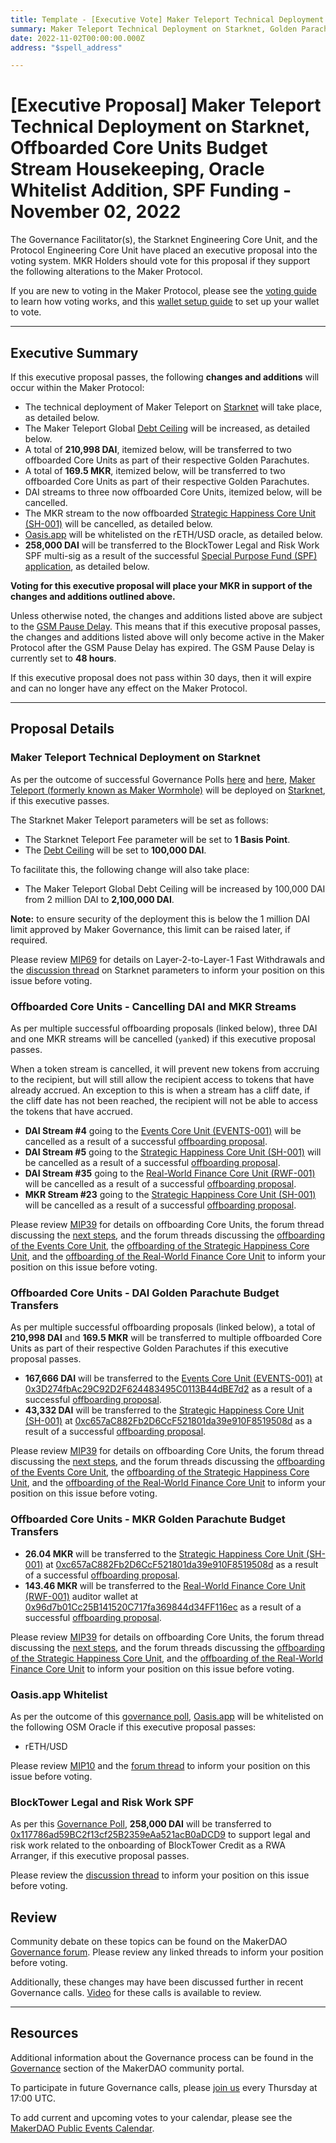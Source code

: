 ```yaml
---
title: Template - [Executive Vote] Maker Teleport Technical Deployment on Starknet, Offboarded Core Units Budget Stream Housekeeping, Oracle Whitelist Addition, SPF Funding - November 02, 2022
summary: Maker Teleport Technical Deployment on Starknet, Golden Parachute MKR and DAI budget transfers for EVENTS-001, SH-001, and RWF-001, cancel existing MKR and DAI budget streams for EVENTS-001, SH-001, and RWF-001, whitelist Oasis.app on rETH-USD oracle, and BlockTower Legal and Risk Work SPF Funding. 
date: 2022-11-02T00:00:00.000Z
address: "$spell_address"

---
```

# [Executive Proposal] Maker Teleport Technical Deployment on Starknet, Offboarded Core Units Budget Stream Housekeeping, Oracle Whitelist Addition, SPF Funding - November 02, 2022

The Governance Facilitator(s), the Starknet Engineering Core Unit, and the Protocol Engineering Core Unit have placed an executive proposal into the voting system. MKR Holders should vote for this proposal if they support the following alterations to the Maker Protocol.

If you are new to voting in the Maker Protocol, please see the [voting guide](https://community-development.makerdao.com/en/learn/governance/how-voting-works/) to learn how voting works, and this [wallet setup guide](https://community-development.makerdao.com/en/learn/governance/voting-setup/) to set up your wallet to vote.

---

## Executive Summary

If this executive proposal passes, the following **changes and additions** will occur within the Maker Protocol:
- The technical deployment of Maker Teleport on [Starknet](https://starkware.co/starknet/) will take place, as detailed below.
- The Maker Teleport Global [Debt Ceiling](https://manual.makerdao.com/parameter-index/vault-risk/param-debt-ceiling) will be increased, as detailed below.
- A total of **210,998 DAI**, itemized below, will be transferred to two offboarded Core Units as part of their respective Golden Parachutes.
- A total of **169.5 MKR**, itemized below, will be transferred to two offboarded Core Units as part of their respective Golden Parachutes.
- DAI streams to three now offboarded Core Units, itemized below, will be cancelled.
- The MKR stream to the now offboarded [Strategic Happiness Core Unit (SH-001)](https://mips.makerdao.com/mips/details/MIP39c2SP11) will be cancelled, as detailed below.
- [Oasis.app](https://oasis.app) will be whitelisted on the rETH/USD oracle, as detailed below.
- **258,000 DAI** will be transferred to the BlockTower Legal and Risk Work SPF multi-sig as a result of the successful [Special Purpose Fund (SPF) application](https://vote.makerdao.com/polling/QmcV2pMZ#vote-breakdown), as detailed below.

**Voting for this executive proposal will place your MKR in support of the changes and additions outlined above.**

Unless otherwise noted, the changes and additions listed above are subject to the [GSM Pause Delay](https://manual.makerdao.com/parameter-index/core/param-gsm-pause-delay). This means that if this executive proposal passes, the changes and additions listed above will only become active in the Maker Protocol after the GSM Pause Delay has expired. The GSM Pause Delay is currently set to **48 hours**.

If this executive proposal does not pass within 30 days, then it will expire and can no longer have any effect on the Maker Protocol.

---

## Proposal Details

### Maker Teleport Technical Deployment on Starknet
As per the outcome of successful Governance Polls [here](https://vote.makerdao.com/polling/QmbWkTvW) and [here](https://vote.makerdao.com/polling/QmZxRgvG), [Maker Teleport (formerly known as Maker Wormhole)](https://forum.makerdao.com/t/introducing-maker-wormhole/11550) will be deployed on [Starknet](https://starkware.co/starknet/), if this executive passes.

The Starknet Maker Teleport parameters will be set as follows:
* The Starknet Teleport Fee parameter will be set to **1 Basis Point**.
* The [Debt Ceiling](https://manual.makerdao.com/parameter-index/vault-risk/param-debt-ceiling) will be set to **100,000 DAI**.

To facilitate this, the following change will also take place:
* The Maker Teleport Global Debt Ceiling will be increased by 100,000 DAI from 2 million DAI to **2,100,000 DAI**.

**Note:** to ensure security of the deployment this is below the 1 million DAI limit approved by Maker Governance, this limit can be raised later, if required.

Please review [MIP69](https://mips.makerdao.com/mips/details/MIP69) for details on Layer-2-to-Layer-1 Fast Withdrawals and the [discussion thread](https://forum.makerdao.com/t/request-for-poll-starknet-bridge-deposit-limit-and-starknet-teleport-fees/17187) on Starknet parameters to inform your position on this issue before voting.

### Offboarded Core Units - Cancelling DAI and MKR Streams

As per multiple successful offboarding proposals (linked below), three DAI and one MKR streams will be cancelled (`yank`ed) if this executive proposal passes. 

When a token stream is cancelled, it will prevent new tokens from accruing to the recipient, but will still allow the recipient access to tokens that have already accrued. An exception to this is when a stream has a cliff date, if the cliff date has not been reached, the recipient will not be able to access the tokens that have accrued.

* **DAI Stream #4** going to the [Events Core Unit (EVENTS-001)](https://mips.makerdao.com/mips/details/MIP39c2SP32) will be cancelled as a result of a successful [offboarding proposal](https://mips.makerdao.com/mips/details/MIP39c3SP4).
* **DAI Stream #5** going to the [Strategic Happiness Core Unit (SH-001)](https://mips.makerdao.com/mips/details/MIP39c2SP11) will be cancelled as a result of a successful [offboarding proposal](https://mips.makerdao.com/mips/details/MIP39c3SP3).
* **DAI Stream #35** going to the [Real-World Finance Core Unit (RWF-001)](https://mips.makerdao.com/mips/details/MIP39c2SP1) will be cancelled as a result of a successful [offboarding proposal](https://mips.makerdao.com/mips/details/MIP39c3SP5).
* **MKR Stream #23** going to the [Strategic Happiness Core Unit (SH-001)](https://mips.makerdao.com/mips/details/MIP39c2SP11) will be cancelled as a result of a successful [offboarding proposal](https://mips.makerdao.com/mips/details/MIP39c3SP3).

Please review [MIP39](https://mips.makerdao.com/mips/details/MIP39) for details on offboarding Core Units, the forum thread discussing the [next steps](https://forum.makerdao.com/t/executive-vote-cu-offboarding-next-steps/18522), and the forum threads discussing the [offboarding of the Events Core Unit](https://forum.makerdao.com/t/mip39c3-sp4-offboarding-the-events-core-unit-events-001/17755), the [offboarding of the Strategic Happiness Core Unit](https://forum.makerdao.com/t/mip39c3-sp3-offboarding-the-strategic-happiness-core-unit-sh-001/17754), and the [offboarding of the Real-World Finance Core Unit](https://forum.makerdao.com/t/mip39c3-sp5-offboarding-the-real-world-finance-core-unit-rwf-001/17753) to inform your position on this issue before voting.

### Offboarded Core Units - DAI Golden Parachute Budget Transfers

As per multiple successful offboarding proposals (linked below), a total of **210,998 DAI** and **169.5 MKR** will be transferred to multiple offboarded Core Units as part of their respective Golden Parachutes if this executive proposal passes.
* **167,666 DAI** will be transferred to the [Events Core Unit (EVENTS-001)](https://mips.makerdao.com/mips/details/MIP39c2SP32) at [0x3D274fbAc29C92D2F624483495C0113B44dBE7d2](https://etherscan.io/address/0x3D274fbAc29C92D2F624483495C0113B44dBE7d2) as a result of a successful [offboarding proposal](https://mips.makerdao.com/mips/details/MIP39c3SP4).
* **43,332 DAI** will be transferred to the [Strategic Happiness Core Unit (SH-001)](https://mips.makerdao.com/mips/details/MIP39c2SP11) at [0xc657aC882Fb2D6CcF521801da39e910F8519508d](https://etherscan.io/address/0xc657aC882Fb2D6CcF521801da39e910F8519508d) as a result of a successful [offboarding proposal](https://mips.makerdao.com/mips/details/MIP39c3SP3).

Please review [MIP39](https://mips.makerdao.com/mips/details/MIP39) for details on offboarding Core Units, the forum thread discussing the [next steps](https://forum.makerdao.com/t/executive-vote-cu-offboarding-next-steps/18522), and the forum threads discussing the [offboarding of the Events Core Unit](https://forum.makerdao.com/t/mip39c3-sp4-offboarding-the-events-core-unit-events-001/17755), the [offboarding of the Strategic Happiness Core Unit](https://forum.makerdao.com/t/mip39c3-sp3-offboarding-the-strategic-happiness-core-unit-sh-001/17754), and the [offboarding of the Real-World Finance Core Unit](https://forum.makerdao.com/t/mip39c3-sp5-offboarding-the-real-world-finance-core-unit-rwf-001/17753) to inform your position on this issue before voting.

### Offboarded Core Units - MKR Golden Parachute Budget Transfers

* **26.04 MKR** will be transferred to the [Strategic Happiness Core Unit (SH-001)](https://mips.makerdao.com/mips/details/MIP39c2SP11) at [0xc657aC882Fb2D6CcF521801da39e910F8519508d](https://etherscan.io/address/0xc657aC882Fb2D6CcF521801da39e910F8519508d) as a result of a successful [offboarding proposal](https://mips.makerdao.com/mips/details/MIP39c3SP3).
* **143.46 MKR** will be transferred to the [Real-World Finance Core Unit (RWF-001)](https://mips.makerdao.com/mips/details/MIP39c2SP1) auditor wallet at [0x96d7b01Cc25B141520C717fa369844d34FF116ec](https://etherscan.io/address/0x96d7b01Cc25B141520C717fa369844d34FF116ec) as a result of a successful [offboarding proposal](https://mips.makerdao.com/mips/details/MIP39c3SP5).

Please review [MIP39](https://mips.makerdao.com/mips/details/MIP39) for details on offboarding Core Units, the forum thread discussing the [next steps](https://forum.makerdao.com/t/executive-vote-cu-offboarding-next-steps/18522), and the forum threads discussing the [offboarding of the Strategic Happiness Core Unit](https://forum.makerdao.com/t/mip39c3-sp3-offboarding-the-strategic-happiness-core-unit-sh-001/17754), and the [offboarding of the Real-World Finance Core Unit](https://forum.makerdao.com/t/mip39c3-sp5-offboarding-the-real-world-finance-core-unit-rwf-001/17753) to inform your position on this issue before voting.

### Oasis.app Whitelist

As per the outcome of this [governance poll](https://vote.makerdao.com/polling/QmZzFPFs#vote-breakdown), [Oasis.app](https://oasis.app/) will be whitelisted on the following OSM Oracle if this executive proposal passes:
* rETH/USD

Please review [MIP10](https://mips.makerdao.com/mips/details/MIP10) and the [forum thread](https://forum.makerdao.com/t/mip10c9-sp31-proposal-to-whitelist-oasis-app-on-rethusd-oracle/18195) to inform your position on this issue before voting.

### BlockTower Legal and Risk Work SPF

As per this [Governance Poll](https://vote.makerdao.com/polling/QmcV2pMZ), **258,000 DAI** will be transferred to [0x117786ad59BC2f13cf25B2359eAa521acB0aDCD9](https://etherscan.io/address/0x117786ad59BC2f13cf25B2359eAa521acB0aDCD9) to support legal and risk work related to the onboarding of BlockTower Credit as a RWA Arranger, if this executive proposal passes.

Please review the [discussion thread](https://forum.makerdao.com/t/mip55c3-sp9-legal-and-commercial-risk-domain-work-on-greenlit-collateral-blocktower-credit-rwa-arranger-spf/17776) to inform your position on this issue before voting.

## Review

Community debate on these topics can be found on the MakerDAO [Governance forum](https://forum.makerdao.com/). Please review any linked threads to inform your position before voting.

Additionally, these changes may have been discussed further in recent Governance calls. [Video](https://www.youtube.com/playlist?list=PLLzkWCj8ywWNq5-90-Id6VPSsrk4OWVan) for these calls is available to review.

---

## Resources

Additional information about the Governance process can be found in the [Governance](https://community-development.makerdao.com/en/learn/governance) section of the MakerDAO community portal.

To participate in future Governance calls, please [join us](https://github.com/makerdao/community/tree/master/governance/governance-and-risk-meetings) every Thursday at 17:00 UTC.

To add current and upcoming votes to your calendar, please see the [MakerDAO Public Events Calendar](https://calendar.google.com/calendar/embed?src=makerdao.com_3efhm2ghipksegl009ktniomdk%40group.calendar.google.com&ctz=UTC&mode=week&showCalendars=0&showPrint=0).